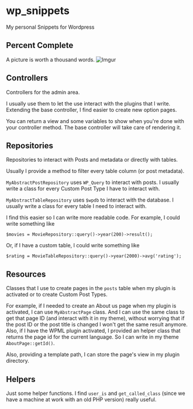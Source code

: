 wp_snippets
===========

My personal Snippets for Wordpress

## Percent Complete ##
A picture is worth a thousand words.
![Imgur](http://i.imgur.com/riovtA6.png)

## Controllers ##
Controllers for the admin area.

I usually use them to let the use interact with the plugins that I write. Extending the base controller, I find easier to create new option pages.

You can return a view and some variables to show when you're done with your controller method. The base controller will take care of rendering it.

## Repositories ##
Repositories to interact with Posts and metadata or directly with tables.

Usually I provide a method to filter every table column (or post metadata).

`MyAbstractPostRepository` uses `WP_Query` to interact with posts. I usually write a class for every Custom Post Type I have to interact with.

`MyAbstractTableRepository` uses `$wpdb` to interact with the database. I usually write a class for every table I need to interact with.

I find this easier so I can write more readable code. For example, I could write something like


    $movies = MovieRepository::query()->year(200)->result();

Or, if I have a custom table, I could write something like

    $rating = MovieTableRepository::query()->year(2000)->avg('rating');

## Resources ##
Classes that I use to create pages in the `posts` table when my plugin is activated or to create Custom Post Types.

For example, if I needed to create an About us page when my plugin is activated, I can use `MyAbstractPage` class. And I can use the same class to get that page ID (and interact with it in my theme), without worrying that if the post ID or the post title is changed I won't get the same result anymore. Also, if I have the WPML plugin activated, I provided an helper class that returns the page id for the current language. So I can write in my theme `AboutPage::getId()`.

Also, providing a template path, I can store the page's view in my plugin directory.

## Helpers ##

Just some helper functions. I find `user_is` and `get_called_class` (since we have a machine at work with an old PHP version) really useful.
